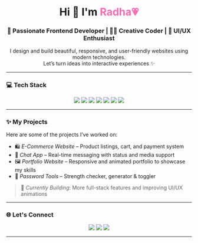 <!-- Profile Banner -->
<h1 align="center">Hi 👋 I'm <span style="color:#FF69B4;">Radha💗</span></h1>
<h3 align="center">🌸 Passionate Frontend Developer | 👩‍💻 Creative Coder | 🎨 UI/UX Enthusiast</h3>

<p align="center">
  I design and build beautiful, responsive, and user-friendly websites using modern technologies. <br/>
  Let’s turn ideas into interactive experiences ✨
</p>

---

### 💻 Tech Stack

<p align="center">
  <img src="https://img.shields.io/badge/HTML-E34F26?style=for-the-badge&logo=html5&logoColor=white" />
  <img src="https://img.shields.io/badge/CSS-1572B6?style=for-the-badge&logo=css3&logoColor=white" />
  <img src="https://img.shields.io/badge/JavaScript-F7DF1E?style=for-the-badge&logo=javascript&logoColor=black" />
  <img src="https://img.shields.io/badge/React-20232A?style=for-the-badge&logo=react&logoColor=61DAFB" />
  <img src="https://img.shields.io/badge/TailwindCSS-38B2AC?style=for-the-badge&logo=tailwind-css&logoColor=white" />
  <img src="https://img.shields.io/badge/Git-F05032?style=for-the-badge&logo=git&logoColor=white" />
  <img src="https://img.shields.io/badge/GitHub-000?style=for-the-badge&logo=github&logoColor=white" />
</p>

---

### ✨ My Projects

Here are some of the projects I’ve worked on:

- 🛍 *E-Commerce Website* – Product listings, cart, and payment system
- 💬 *Chat App* – Real-time messaging with status and media support
- 🖼 *Portfolio Website* – Responsive and animated portfolio to showcase my skills
- 🔐 *Password Tools* – Strength checker, generator & toggler

> 🧠 *Currently Building*: More full-stack features and improving UI/UX animations

---


### 🌐 Let's Connect

<p align="center">
  <a href="mailto:radha2004kashayp@gmail.com"><img src="https://img.shields.io/badge/Gmail-EA4335?style=for-the-badge&logo=gmail&logoColor=white" /></a>
  <a href="https://www.linkedin.com/in/radha-kashyap1099"><img src="https://img.shields.io/badge/LinkedIn-0A66C2?style=for-the-badge&logo=linkedin&logoColor=white" /></a>
  <a href="https://your-portfolio.com"><img src="https://img.shields.io/badge/Portfolio-000000?style=for-the-badge&logo=vercel&logoColor=white" /></a>
</p>

---
